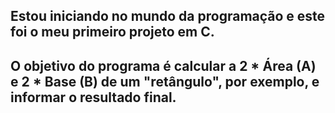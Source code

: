 <h2>Estou iniciando no mundo da programação e este foi o meu primeiro projeto em C.<h2>
O objetivo do programa é calcular a 2 * Área (A) e 2 * Base (B) de um "retângulo", por exemplo, e informar o resultado final.
